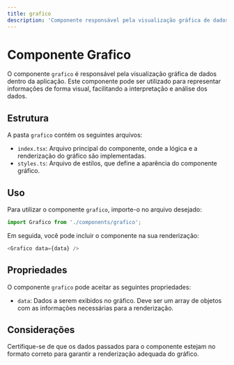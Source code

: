 ```yaml
---
title: grafico
description: 'Componente responsável pela visualização gráfica de dados.'
---
```


# Componente Grafico

O componente `grafico` é responsável pela visualização gráfica de dados dentro da aplicação. Este componente pode ser utilizado para representar informações de forma visual, facilitando a interpretação e análise dos dados.

## Estrutura

A pasta `grafico` contém os seguintes arquivos:

- `index.tsx`: Arquivo principal do componente, onde a lógica e a renderização do gráfico são implementadas.
- `styles.ts`: Arquivo de estilos, que define a aparência do componente gráfico.

## Uso

Para utilizar o componente `grafico`, importe-o no arquivo desejado:

```javascript
import Grafico from './components/grafico';
```

Em seguida, você pode incluir o componente na sua renderização:

```javascript
<Grafico data={data} />
```

## Propriedades

O componente `grafico` pode aceitar as seguintes propriedades:

- `data`: Dados a serem exibidos no gráfico. Deve ser um array de objetos com as informações necessárias para a renderização.

## Considerações

Certifique-se de que os dados passados para o componente estejam no formato correto para garantir a renderização adequada do gráfico.